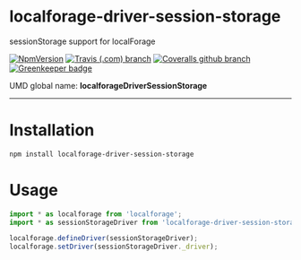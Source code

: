 # localforage-driver-session-storage

sessionStorage support for localForage

[![NpmVersion](https://img.shields.io/npm/v/localforage-session-storage.svg?style=flat-square)](https://www.npmjs.com/package/localforage-session-storage)
[![Travis (.com) branch](https://img.shields.io/travis/com/Alorel/localforage-session-storage/1.0.1.svg?style=flat-square)](https://travis-ci.com/Alorel/localforage-session-storage)
[![Coveralls github branch](https://img.shields.io/coveralls/github/Alorel/localforage-session-storage/1.0.1.svg?style=flat-square)](https://coveralls.io/github/Alorel/localforage-session-storage)
[![Greenkeeper badge](https://badges.greenkeeper.io/Alorel/localforage-session-storage.svg)](https://greenkeeper.io/)

UMD global name: **localforageDriverSessionStorage**

---

# Installation

```bash
npm install localforage-driver-session-storage
```

# Usage

```javascript
import * as localforage from 'localforage';
import * as sessionStorageDriver from 'localforage-driver-session-storage';

localforage.defineDriver(sessionStorageDriver);
localforage.setDriver(sessionStorageDriver._driver);

```

